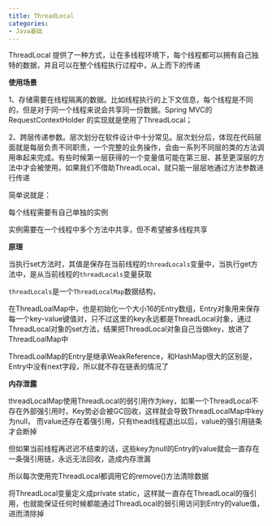 ```yaml
---
title: ThreadLocal
categories: 
- Java基础
---
```


ThreadLocal 提供了一种方式，让在多线程环境下，每个线程都可以拥有自己独特的数据，并且可以在整个线程执行过程中，从上而下的传递

**使用场景**

1、存储需要在线程隔离的数据。比如线程执行的上下文信息，每个线程是不同的，但是对于同一个线程来说会共享同一份数据。Spring MVC的 RequestContextHolder 的实现就是使用了ThreadLocal；

2、跨层传递参数。层次划分在软件设计中十分常见。层次划分后，体现在代码层面就是每层负责不同职责，一个完整的业务操作，会由一系列不同层的类的方法调用串起来完成。有些时候第一层获得的一个变量值可能在第三层、甚至更深层的方法中才会被使用。如果我们不借助ThreadLocal，就只能一层层地通过方法参数进行传递

简单说就是：

每个线程需要有自己单独的实例

实例需要在一个线程中多个方法中共享，但不希望被多线程共享

**原理**

当执行set方法时，其值是保存在当前线程的`threadLocals`变量中，当执行get方法中，是从当前线程的`threadLocals`变量获取

`threadLocals`是一个`ThreadLocalMap`数据结构，

在ThreadLoalMap中，也是初始化一个大小16的Entry数组，Entry对象用来保存每一个key-value键值对，只不过这里的key永远都是ThreadLocal对象，通过ThreadLocal对象的set方法，结果把ThreadLocal对象自己当做key，放进了ThreadLoalMap中

ThreadLoalMap的Entry是继承WeakReference，和HashMap很大的区别是，Entry中没有next字段，所以就不存在链表的情况了

**内存泄露**

threadLocalMap使用ThreadLocal的弱引用作为key，如果一个ThreadLocal不存在外部强引用时，Key势必会被GC回收，这样就会导致ThreadLocalMap中key为null， 而value还存在着强引用，只有thead线程退出以后，value的强引用链条才会断掉

但如果当前线程再迟迟不结束的话，这些key为null的Entry的value就会一直存在一条强引用链，永远无法回收，造成内存泄漏

所以每次使用完ThreadLocal都调用它的remove()方法清除数据

将ThreadLocal变量定义成private static，这样就一直存在ThreadLocal的强引用，也就能保证任何时候都能通过ThreadLocal的弱引用访问到Entry的value值，进而清除掉